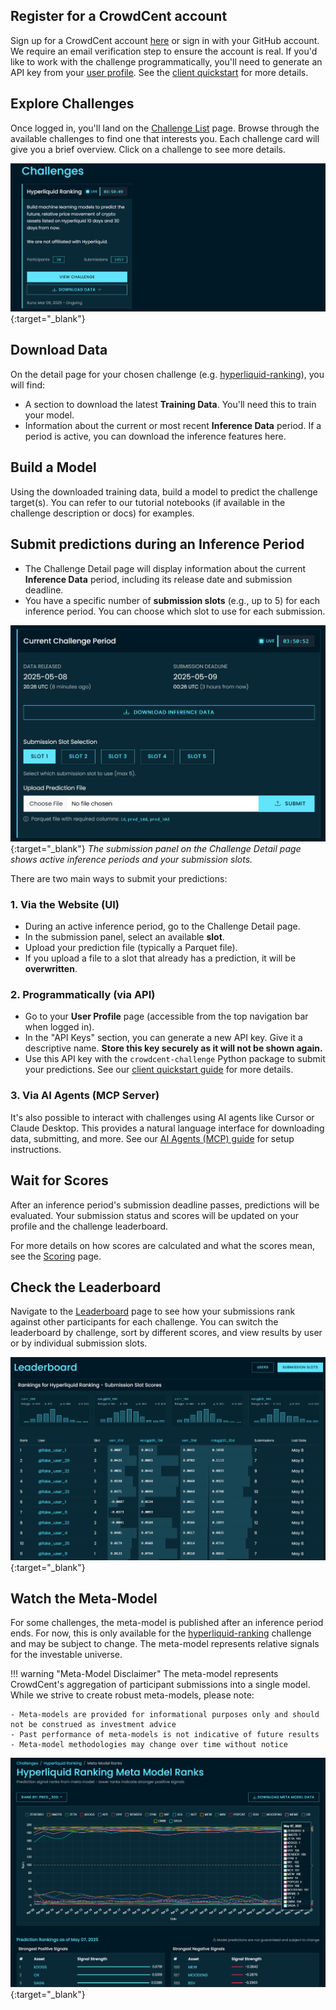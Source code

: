 ## Register for a CrowdCent account
Sign up for a CrowdCent account [here](https://crowdcent.com/accounts/signup/) or sign in with your GitHub account. We require an email verification step to ensure the account is real. If you'd like to work with the challenge programmatically, you'll need to generate an API key from your [user profile](https://crowdcent.com/profile). See the [client quickstart](install-quickstart.md) for more details.

## Explore Challenges
Once logged in, you'll land on the [Challenge List](https://crowdcent.com/challenge) page. Browse through the available challenges to find one that interests you. Each challenge card will give you a brief overview. Click on a challenge to see more details.

[![Challenge List](overrides/assets/images/challenge_list.png)](https://crowdcent.com/challenge){:target="_blank"}

## Download Data
On the detail page for your chosen challenge (e.g. [hyperliquid-ranking](https://crowdcent.com/challenge/hyperliquid-ranking)), you will find:

- A section to download the latest **Training Data**. You'll need this to train your model.
- Information about the current or most recent **Inference Data** period. If a period is active, you can download the inference features here.

## Build a Model
Using the downloaded training data, build a model to predict the challenge target(s). You can refer to our tutorial notebooks (if available in the challenge description or docs) for examples.

## Submit predictions during an Inference Period
- The Challenge Detail page will display information about the current **Inference Data** period, including its release date and submission deadline.
- You have a specific number of **submission slots** (e.g., up to 5) for each inference period. You can choose which slot to use for each submission.

[![Submission Panel](overrides/assets/images/inference_period.png)](https://crowdcent.com/challenge){:target="_blank"}
*The submission panel on the Challenge Detail page shows active inference periods and your submission slots.*

There are two main ways to submit your predictions:

### 1. Via the Website (UI)
- During an active inference period, go to the Challenge Detail page.
- In the submission panel, select an available **slot**.
- Upload your prediction file (typically a Parquet file).
- If you upload a file to a slot that already has a prediction, it will be **overwritten**.

### 2. Programmatically (via API)
- Go to your **User Profile** page (accessible from the top navigation bar when logged in).
- In the "API Keys" section, you can generate a new API key. Give it a descriptive name. **Store this key securely as it will not be shown again.**
- Use this API key with the `crowdcent-challenge` Python package to submit your predictions. See our [client quickstart guide](install-quickstart.md) for more details.

### 3. Via AI Agents (MCP Server)
It's also possible to interact with challenges using AI agents like Cursor or Claude Desktop. This provides a natural language interface for downloading data, submitting, and more. See our [AI Agents (MCP) guide](ai-agents-mcp.md) for setup instructions.

## Wait for Scores
After an inference period's submission deadline passes, predictions will be evaluated. Your submission status and scores will be updated on your profile and the challenge leaderboard.

For more details on how scores are calculated and what the scores mean, see the [Scoring](scoring.md) page.

## Check the Leaderboard
Navigate to the [Leaderboard](https://crowdcent.com/leaderboard) page to see how your submissions rank against other participants for each challenge. You can switch the leaderboard by challenge, sort by different scores, and view results by user or by individual submission slots.

[![Leaderboard](overrides/assets/images/leaderboard.png)](https://crowdcent.com/leaderboard){:target="_blank"}

## Watch the Meta-Model
For some challenges, the meta-model is published after an inference period ends. For now, this is only available for the [hyperliquid-ranking](https://crowdcent.com/challenge/hyperliquid-ranking) challenge and may be subject to change. The meta-model represents relative signals for the investable universe.

!!! warning "Meta-Model Disclaimer"
    The meta-model represents CrowdCent's aggregation of participant submissions into a single model. While we strive to create robust meta-models, please note:

    - Meta-models are provided for informational purposes only and should not be construed as investment advice
    - Past performance of meta-models is not indicative of future results
    - Meta-model methodologies may change over time without notice


[![Meta-Model](overrides/assets/images/meta_model.png)](https://crowdcent.com/challenge/hyperliquid-ranking/meta-model/){:target="_blank"}
